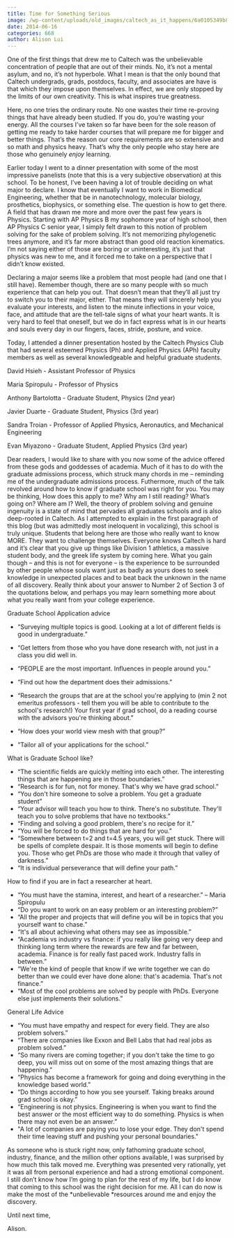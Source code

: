 ```yaml
---
title: Time for Something Serious
image: /wp-content/uploads/old_images/caltech_as_it_happens/6a0105349b8251970b01a73dc334b8970d.jpg
date: 2014-06-16
categories: 668
author: Alison Lui
---
```



One of the first things that drew me to Caltech was the unbelievable concentration of people that are out of their minds. No, it’s not a mental asylum, and no, it’s not hyperbole. What I mean is that the only bound that Caltech undergrads, grads, postdocs, faculty, and associates are have is that which they impose upon themselves. In effect, we are only stopped by the limits of our own creativity. This is what inspires true greatness.

Here, no one tries the ordinary route. No one wastes their time re-proving things that have already been studied. If you do, you’re wasting your energy. All the courses I’ve taken so far have been for the sole reason of getting me ready to take harder courses that will prepare me for bigger and better things. That’s the reason our core requirements are so extensive and so math and physics heavy. That’s why the only people who stay here are those who genuinely *enjoy* learning.

Earlier today I went to a dinner presentation with some of the most impressive panelists (note that this is a very subjective observation) at this school. To be honest, I’ve been having a lot of trouble deciding on what major to declare. I know that eventually I want to work in Biomedical Engineering, whether that be in nanotechnology, molecular biology, prosthetics, biophysics, or something else. The question is how to get there. A field that has drawn me more and more over the past few years is Physics. Starting with AP Physics B my sophomore year of high school, then AP Physics C senior year, I simply felt drawn to this notion of problem solving for the sake of problem solving. It’s not memorizing phylogenetic trees anymore, and it’s far more abstract than good old reaction kinematics. I’m not saying either of those are boring or uninteresting, it’s just that physics was new to me, and it forced me to take on a perspective that I didn’t know existed.

Declaring a major seems like a problem that most people had (and one that I still have). Remember though, there are so many people with so much experience that can help you out. That doesn’t mean that they’ll all just try to switch you to their major, either. That means they will sincerely help you evaluate your interests, and listen to the minute inflections in your voice, face, and attitude that are the tell-tale signs of what your heart wants. It is very hard to feel that oneself, but we do in fact express what is in our hearts and souls every day in our fingers, faces, stride, posture, and voice.

Today, I attended a dinner presentation hosted by the Caltech Physics Club that had several esteemed Physics (Ph) and Applied Physics (APh) faculty members as well as several knowledgeable and helpful graduate students.

David Hsieh - Assistant Professor of Physics

Maria Spiropulu - Professor of Physics

Anthony Bartolotta - Graduate Student, Physics (2nd year)

Javier Duarte - Graduate Student, Physics (3rd year)

Sandra Troian - Professor of Applied Physics, Aeronautics, and Mechanical Engineering

Evan Miyazono - Graduate Student, Applied Physics (3rd year)

Dear readers, I would like to share with you now some of the advice offered from these gods and goddesses of academia. Much of it has to do with the graduate admissions process, which struck many chords in me – reminding me of the undergraduate admissions process. Futhermore, much of the talk revolved around how to know if graduate school was right for you. You may be thinking, How does this apply to me? Why am I still reading? What’s going on? Where am I? Well, the theory of problem solving and genuine ingenuity is a state of mind that pervades all graduates schools and is also deep-rooted in Caltech. As I attempted to explain in the first paragraph of this blog (but was admittedly most ineloquent in vocalizing), this school is truly unique. Students that belong here are those who really want to know MORE. They want to challenge themselves. Everyone knows Caltech is hard and it’s clear that you give up things like Division 1 athletics, a massive student body, and the greek life system by coming here. What you gain though – and this is not for everyone – is the experience to be surrounded by other people whose souls want just as badly as yours does to seek knowledge in unexpected places and to beat back the unknown in the name of all discovery. Really think about your answer to Number 2 of Section 3 of the quotations below, and perhaps you may learn something more about what you really want from your college experience.

Graduate School Application advice

- “Surveying multiple topics is good. Looking at a lot of different fields is good in undergraduate.”
- “Get letters from those who you have done research with, not just in a class you did well in.

- “PEOPLE are the most important. Influences in people around you.”
- “Find out how the department does their admissions.”
- “Research the groups that are at the school you're applying to (min 2 not emeritus professors - tell them you will be able to contribute to the school's research!) Your first year if grad school, do a reading course with the advisors you're thinking about.”
- “How does your world view mesh with that group?”
- “Tailor all of your applications for the school.”

What is Graduate School like?

- “The scientific fields are quickly melting into each other. The interesting things that are happening are in those boundaries.”
- “Research is for fun, not for money. That's why we have grad school.”
- “You don't hire someone to solve a problem. You get a graduate student”
- “Your advisor will teach you how to think. There's no substitute. They'll teach you to solve problems that have no textbooks.”
- “Finding and solving a good problem, there's no recipe for it.”
- “You will be forced to do things that are hard for you."
- “Somewhere between t=2 and t=4.5 years, you will get stuck. There will be spells of complete despair. It is those moments will begin to define you. Those who get PhDs are those who made it through that valley of darkness.”
- “It is individual perseverance that will define your path.”

How to find if you are in fact a researcher at heart. 

- “You must have the stamina, interest, and heart of a researcher.” – Maria Spiropulu
- “Do you want to work on an easy problem or an interesting problem?”
- “All the proper and projects that will define you will be in topics that you yourself want to chase.”
- “It's all about achieving what others may see as impossible.”
- “Academia vs industry vs finance: if you really like going very deep and thinking long term where the rewards are few and far between, academia. Finance is for really fast paced work. Industry falls in between.”
- “We're the kind of people that know if we write together we can do better than we could ever have done alone: that's academia. That's not finance.”
- “Most of the cool problems are solved by people with PhDs. Everyone else just implements their solutions.”

General Life Advice

- “You must have empathy and respect for every field. They are also problem solvers.”
- “There are companies like Exxon and Bell Labs that had real jobs as problem solved.”
- “So many rivers are coming together; if you don't take the time to go deep, you will miss out on some of the most amazing things that are happening.”
- “Physics has become a framework for going and doing everything in the knowledge based world.”
- “Do things according to how you see yourself. Taking breaks around grad school is okay.”
- “Engineering is not physics. Engineering is when you want to find the best answer or the most efficient way to do something. Physics is when there may not even be an answer.”
- "A lot of companies are paying you to lose your edge. They don't spend their time leaving stuff and pushing your personal boundaries."

As someone who is stuck right now, only fathoming graduate school, industry, finance, and the million other options available, I was surprised by how much this talk moved me. Everything was presented very rationally, yet it was all from personal experience and had a strong emotional component. I still don’t know how I’m going to plan for the rest of my life, but I do know that coming to this school was the right decision for me. All I can do now is make the most of the *unbelievable *resources around me and enjoy the discovery.

Until next time,

Alison.


